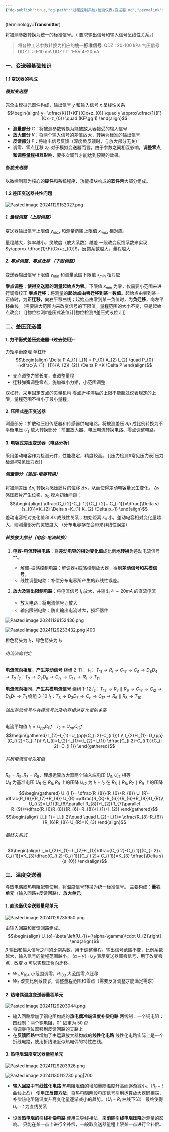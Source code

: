 ```yaml
---
{"dg-publish":true,"dg-path":"过程控制系统/检测仪表/变送器.md","permalink":"/过程控制系统/检测仪表/变送器/","dgPassFrontmatter":true,"noteIcon":"","created":"2024-10-31T17:59:13.787+08:00","updated":"2024-11-30T21:00:19.829+08:00"}
---
```



(terminology::**Transmitter**)

将被测参数转换为统一的标准信号。（ 要求输出信号和输入信号呈线性关系。）

>将各种工艺参数转换为相应的**统一标准信号**.
>QDZ : 20-100 kPa 气压信号 
>DDZ II :  0-10 mA 
>DDZ III：1-5V  4-20mA

### 一、变送器基础知识
#### 1.1 变送器的构成
##### 模拟变送器
完全由模拟元器件构成，输出信号 $y$ 和输入信号 $x$ 呈线性关系
$$\begin{align}
y= \dfrac{K}{1+KF}(Cx+z_{0}) \quad y  \approx\dfrac{1}{F} (Cx+z_{0}) \quad (KF\gg 1)
\end{align}$$
- **测量部分** $C$：将被测参数转换为能被放大器接受的输入信号
- **放大部分** $K$：将两个输入信号的差值放大，转换为标准的输出信号
- **反馈部分** $F$：将输出信号反馈（深度负反馈时，与放大部分无关）
- 调零、零点迁移 $z_{0}$
	对于模拟变送器而言，由于参数之间相互影响，**调整零点和调整量程相互影响**，要多次调节才能达到预期的效果。


##### 智能变送器
以微控制器为核心的**硬件**和系统程序、功能模块构成的**软件**两大部分组成。

#### 1.2 差压变送器共性问题 

![Pasted image 20241129152027.png](/img/user/%E5%8A%9F%E8%83%BD%E6%80%A7%E6%96%87%E4%BB%B6%E5%A4%B9/%E8%BD%BD%E5%85%A5%E7%9A%84%E5%AA%92%E4%BD%93%E8%B5%84%E6%BA%90/Pasted%20image%2020241129152027.png)

##### 1. 量程调整（上限调整）
变送器输出信号上限值 $y_{max}$ 和测量范围上限值 $x_{max}$ 相对应。

量程越大，斜率越小，灵敏度（放大系数）越差
一般改变反馈系数来实现 $y\approx \dfrac{1}{F}(Cx+z_{0})$，反馈系数越大，量程越大
##### 2. 零点调整、零点迁移 （下限调整）
变送器输出信号下限值 $y_{min}$ 和测量范围下限值 $x_{min}$ 相对应

**零点调整**：**使得变送器的测量起始点为零**。下限值 $x_{min}$ 为零，仅需要小范围来进行调零校正
**零点迁移**：将测量的**起始点由零迁移到某一数值**。起始点由零到某一正值时，为**正迁移**，向右平移曲线；起始点由零到某一负值时，为**负迁移**，向左平移曲线。（需要较大范围内来改变信号的下限值。量程范围的大小不变，只是起始点改变）  [[物位检测#差压式液位计\|物位检测#差压式液位计]]

### 二、差压变送器
#### 1. ~~力平衡式差压变送器（过去使用）~~
力矩平衡原理
单杠杆
$$\begin{align}
\Delta P A_{1} l_{1} = P_{0} A_{2} l_{2}  \quad P_{0} =\dfrac{A_{1}l_{1}}{A_{2}l_{2}} \Delta P =K \Delta P
\end{align}$$
- 支点调整力臂长度，来调整量程
- 迁移弹簧调整零点，施加微小力矩，小范围调整

双杠杆，采用固定支点的矢量机构
零点迁移滞后的上限不能超过仪表规定的上限，量程范围不得小于最小量程。
#### 2. 压阻式差压变送器
测量部分：扩散硅压阻传感器和传感器供电电路。将被测差压 $\Delta p$ 成比例转换为不平衡电压 $U_{s}$
放大转换部分：前置放大器、电压电流转换电路、零点调整电路。
#### 3. 电容式差压变送器（电路分析）
采用差动电容作为检测元件，性能稳定，精度较高。
[[压力检测#常见压力表\|压力检测#常见压力表]]

##### 测量部分（差压-电容转换）
将被测差压 $\Delta p_{i}$ 转换为感压膜片的位移 $\Delta s$，从而使得差动电容量发生变化。
$\Delta s$ 感压膜片产生位移，$s_{0}$ 膜片初始间距：
$$\begin{align}
\dfrac{C_{i 2}-C_{i 1}}{C_{ i 2}+ C_{i 1}}=\dfrac{\Delta s}{s_{0}}=K_{2} \Delta s=K_{1} K_{2} \Delta p_{i}
\end{align}$$
差动电容相对变化值和 $\Delta s$ 成线性关系；初始距离 $s_{0}$ 小，差动电容相对变化量越大，则测量部分的灵敏度大
（分布电容存在会带来非线性误差）
##### 转换放大部分（电容-电流转换）
1. **电容-电流转换电路**：将**差动电容的相对变化值**成比例**地转换为**差动电流信号**。
	- 解调-振荡控制电路：解调器+振荡控制放大器，得到**差动信号和共模信号**。
	- 线性调整电路：补偿分布电容所产生的非线性误差。


2. **放大及输出限制电路**：将电流信号 $I_{i}$ 放大，并输出 $4\sim 20mA$ 的直流电流
	- 放大电路：将电流信号 $I_{i}$ 放大
	- 输出限制电路：防止输出电流过大，损坏器件


![Pasted image 20241129152436.png](/img/user/%E5%8A%9F%E8%83%BD%E6%80%A7%E6%96%87%E4%BB%B6%E5%A4%B9/%E8%BD%BD%E5%85%A5%E7%9A%84%E5%AA%92%E4%BD%93%E8%B5%84%E6%BA%90/Pasted%20image%2020241129152436.png)

![Pasted image 20241129233432.png|400](/img/user/%E5%8A%9F%E8%83%BD%E6%80%A7%E6%96%87%E4%BB%B6%E5%A4%B9/%E8%BD%BD%E5%85%A5%E7%9A%84%E5%AA%92%E4%BD%93%E8%B5%84%E6%BA%90/Pasted%20image%2020241129233432.png)

橙色箭头为 $I_{1}$，绿色箭头为 $I_{2}$

###### 电流流向判定
**电流流向相反，产生差动信号**
绕组 2-11：
$I_{1}$： $T_{11}\to R_{i}\to C_{17}\to C_{i{1}}\to D_{8}D_{4}\to T_{2}$
$I_{2}$：$T_{2} \to D_{2} D_{6} \to C_{i{2}} \to C_{17} \to R_{i} \to T_{11}$

**电流流向相同，产生共模电流信号**
绕组 1-12
$I_{2}$：$T_{12}\to R_{7} \parallel R_{9} \to C_{17}\to C_{i{2}}\to D_{5} D_{1}\to T_{1}$
绕组 3-10
$I_{1}$：$T_{3}\to D_{3} D_{7} \to C_{i_{1}}\to C_{17}\to R_{6} \parallel R_{8}\to T_{10}$

###### 输出差动信号与共模信号以及电容相对变化量的关系
电流平均值 $I_{1}=U_{pp}C_{i 1}f\quad I_{2}=U_{pp}C_{i 2}f$
$$\begin{gathered}
I_{2}-I_{1}=U_{pp}(C_{i 2}-C_{i 1})f \\
I_{2}+I_{1}=U_{pp}(C_{i 2}+C_{i 1})f \\
I_{i}=I_{2}-I_{1}=(I_{2}+I_{1})   \dfrac{C_{i 2}-C_{i 1}}{C_{i 2}+C_{i 1}}
\end{gathered}$$
###### 共模电流信号为定值
$R_{6}=R_{9},R_{7}=R_{8}$，理想运算放大器两个输入端电压 $U_{i1},U_{i2}$ 相等  
$U_{i1}$ 为基准电压 $U_{R}$ 在 $R_{8},R_{9}$ 上的压降
$U_{i 2}$ 为 $I_{1}+I_{2}$ 在 $R_{6}\parallel R_{8},R_{7}\parallel R_{9}$ 上的压降

$$\begin{gathered}
U_{i 1}= \dfrac{R_{8}}{R_{6}+R_{8}} U_{R}- \dfrac{R_{9}}{R_{7}+R_{9}} U_{R} =\dfrac{R_{8}-R_{6}}{R_{6}+R_{8}}U_{R}\\
U_{i 2}=I_{1}(R_{6}\parallel R_{8})+I_{2}(R_{7}\parallel R_{9})=\dfrac{R_{6}R_{8}}{R_{6}+R_{8}}(I_{1}+I_{2})
\end{gathered}$$
$$\begin{align}
U_{i 1}= U_{i 2}\quad \quad I_{2}+I_{1}= \dfrac{R_{8}-R_{6}}{R_{6}R_{8}} U_{R}=K_{3}
\end{align}$$

###### 最终关系式
$$\begin{align}
I_i=I_{2}-I_{1}=(I_{2}+I_{1})\dfrac{C_{i 2}-C_{i 1}}{C_{ i 2}+ C_{i 1}}=K_{3}\dfrac{C_{i 2}-C_{i 1}}{C_{ i 2}+ C_{i 1}}=K_{3} \dfrac{\Delta s}{s_{0}}
\end{align}$$


### 三、温度变送器
与热电偶或热电阻配套使用，将温度信号转换为统一标准信号。
主要构成：**量程单元**（输入回路+反馈回路）、**放大单元**。

#### 1. 直流毫伏变送器量程单元

![Pasted image 20241129235950.png](/img/user/%E5%8A%9F%E8%83%BD%E6%80%A7%E6%96%87%E4%BB%B6%E5%A4%B9/%E8%BD%BD%E5%85%A5%E7%9A%84%E5%AA%92%E4%BD%93%E8%B5%84%E6%BA%90/Pasted%20image%2020241129235950.png)

由输入回路和反馈回路组成。
$$\begin{align}
U_{o}=\beta \left[U_{i}+(\alpha-\gamma)\cdot U_{Z}\right]
\end{align}$$
$\beta$   输出和输入信号之间的比例系数，用于调整量程。输出信号范围不变，比例系数越大，输入信号的量程范围越小。
$(\alpha-\gamma)\cdot U_{Z}$ 表示变送器调零信号，用于改变零点，改变 $\alpha$ 可以实现正负向迁移。
 - $W_{1},R_{104}$ 小范围调零，$R_{103}$ 大范围零点迁移
 - $W_{2}$ 改变比例系数 $\beta$，调整量程范围和零点（需要反复调整才能满足需求）

#### 2. 热电偶温度变送器量程单元

![Pasted image 20241129203044.png](/img/user/%E5%8A%9F%E8%83%BD%E6%80%A7%E6%96%87%E4%BB%B6%E5%A4%B9/%E8%BD%BD%E5%85%A5%E7%9A%84%E5%AA%92%E4%BD%93%E8%B5%84%E6%BA%90/Pasted%20image%2020241129203044.png)

- 输入回路增加了铜电阻构成的**热电偶冷端温度补偿电路**
	两线制：一个铜电阻；四线制：两个铜电阻，$0^{\circ}$ 固定为 50 $\Omega$
- 将调零电位器移到反馈回路的支路上
- 在**反馈回路**中增加了由运算放大器构成的**线性化电路**
	线性化电路实际上是一个折线电路，使用折线法近似热电偶的特性曲线。

#### 3. 热电阻温度变送器量程单元

![Pasted image 20241129203926.png](/img/user/%E5%8A%9F%E8%83%BD%E6%80%A7%E6%96%87%E4%BB%B6%E5%A4%B9/%E8%BD%BD%E5%85%A5%E7%9A%84%E5%AA%92%E4%BD%93%E8%B5%84%E6%BA%90/Pasted%20image%2020241129203926.png)


![Pasted image 20241130112730.png|700](/img/user/%E5%8A%9F%E8%83%BD%E6%80%A7%E6%96%87%E4%BB%B6%E5%A4%B9/%E8%BD%BD%E5%85%A5%E7%9A%84%E5%AA%92%E4%BD%93%E8%B5%84%E6%BA%90/Pasted%20image%2020241130112730.png)

- **输入回路**中有**线性化电路**
	热电阻阻值的增加量随温度升高而逐渐减小。（$R_{t}-t$ 曲线上凸）
	使用**正反馈方法**，将热电阻两段电压信号引到运算放大器同相端，补偿热电阻随温度升高变化量逐渐减小的趋势。（$U_{t}-R_{t}$ 曲线下凹）  最终使得 $U_{t}-t$ 为直线关系

- 设置**热电阻的引线补偿电路**
	使用三导线接法，来**消除引线电阻压降**对测量的影响。
	只能在某一点上进行全补偿，一般取变送器量程上限某一点进行全补偿。

